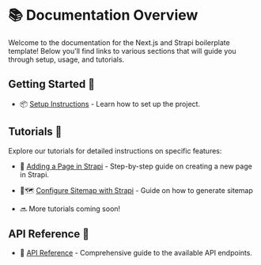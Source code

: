 # 📚 Documentation Overview

Welcome to the documentation for the Next.js and Strapi boilerplate template! Below you'll find links to various sections that will guide you through setup, usage, and tutorials.

## Getting Started 🚀

- 📦 [Setup Instructions](../README.md#getting-started) - Learn how to set up the project.

<!-- @todo add tutorials -->

## Tutorials 📖

Explore our tutorials for detailed instructions on specific features:

- 📝 [Adding a Page in Strapi](adding-a-page.md) - Step-by-step guide on creating a new page in Strapi.
- 🔗🗺️ [Configure Sitemap with Strapi](configure-sitemap.md) - Guide on how to generate sitemap

- 🔜 More tutorials coming soon!

<!-- @todo add api doc -->

## API Reference 📡

- 📜 [API Reference](api_reference.md) - Comprehensive guide to the available API endpoints.

